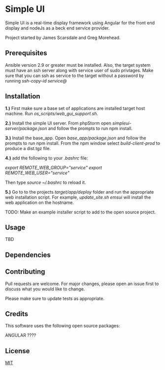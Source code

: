 # Simple UI

Simple UI is a real-time display framework using Angular for the front end display and nodeJs as a beck end service provider.

Project started by James Scarsdale and Greg Morehead.


## Prerequisites

Ansible version 2.9 or greater must be installed. Also, the target system must have an ssh server along with service user
of sudo privlages. Make sure that you can ssh as service to the target without a password by running 
_ssh-copy-id service@<target hostname>_

## Installation

**1.)** First make sure a base set of applications are installed target host machine. Run _os_scripts/web_gui_support.sh_.

**2.)** Install the simple UI server. From phpStorm open _simpleui-server/package.json_ and follow the prompts to run 
npm install.

**3.)** Install the base_app. Open _base_app/package.json_ and follow the prompts to run npm install. From the npm window
select _build-client-prod_ to produce a dist.tgz file.

**4.)** add the following to your _.bashrc_ file:

_export REMOTE_WEB_GROUP="service"_
_export REMOTE_WEB_USER="service"_

Then type _source ~/.bashrc_ to reload it.

**5.)** Go to to the projects _target/app/deploy_ folder and run the appropriate web installation script. For example, _update_site.sh <hostname> emsui_ 
will install the web application on the hostname.

TODO: Make an example installer script to add to the open source project.

## Usage

TBD

## Dependencies



## Contributing
Pull requests are welcome. For major changes, please open an issue first to discuss what you would like to change.

Please make sure to update tests as appropriate.

## Credits

This software uses the following open source packages:

ANGULAR ????

## License
[MIT](https://choosealicense.com/licenses/mit/)
